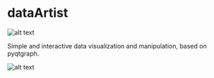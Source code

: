 # dataArtist
![alt text][logo]

Simple and interactive data visualization and manipulation, based on pyqtgraph.

![alt text][screenshot]





[logo]: https://cloud.githubusercontent.com/assets/350050/15405164/00b08326-1dbe-11e6-959d-c7745de7d167.png "dataArtist logo"
[screenshot]: https://cloud.githubusercontent.com/assets/350050/15405168/045f8bf2-1dbe-11e6-816c-a382d6f477c0.png "dataArtist screenshot"
